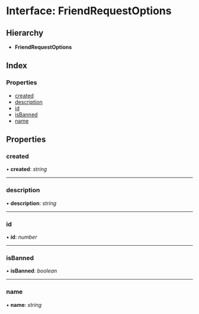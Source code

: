 
# Interface: FriendRequestOptions

## Hierarchy

* **FriendRequestOptions**

## Index

### Properties

* [created](_structures_user_.friendrequestoptions.md#created)
* [description](_structures_user_.friendrequestoptions.md#description)
* [id](_structures_user_.friendrequestoptions.md#id)
* [isBanned](_structures_user_.friendrequestoptions.md#isbanned)
* [name](_structures_user_.friendrequestoptions.md#name)

## Properties

### <a id="created" name="created"></a>  created

• **created**: *string*

___

### <a id="description" name="description"></a>  description

• **description**: *string*

___

### <a id="id" name="id"></a>  id

• **id**: *number*

___

### <a id="isbanned" name="isbanned"></a>  isBanned

• **isBanned**: *boolean*

___

### <a id="name" name="name"></a>  name

• **name**: *string*
